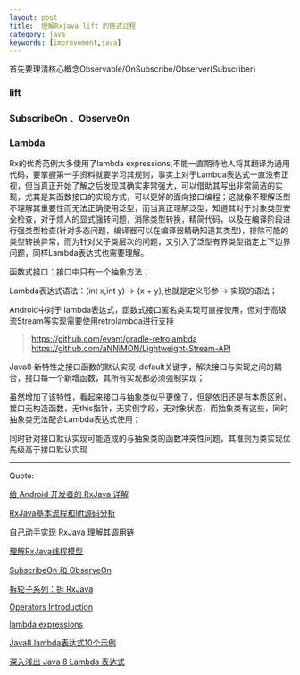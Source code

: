 ```yaml
---
layout: post
title:  理解Rxjava lift 的链式过程
category: java
keywords: [improvement,java]
---
```


首先要理清核心概念Observable/OnSubscribe/Observer(Subscriber)

### lift










### SubscribeOn 、ObserveOn







### Lambda

Rx的优秀范例大多使用了lambda expressions,不能一直期待他人将其翻译为通用代码，要掌握第一手资料就要学习其规则，事实上对于Lambda表达式一直没有正视，但当真正开始了解之后发现其确实非常强大，可以借助其写出非常简洁的实现，尤其是其函数接口的实现方式，可以更好的面向接口编程；这就像不理解泛型不理解其重要性而无法正确使用泛型，而当真正理解泛型，知道其对于对象类型安全检查，对于烦人的显式强转问题，消除类型转换，精简代码，以及在编译阶段进行强类型检查(针对多态问题，编译器可以在编译器精确知道其类型)，排除可能的类型转换异常，而为针对父子类层次的问题，又引入了泛型有界类型指定上下边界问题，同样Lambda表达式也需要理解。

函数式接口：接口中只有一个抽象方法；

Lambda表达式语法：(int x,int y) -> {x + y},也就是定义形参 -> 实现的语法；



Android中对于 lambda表达式，函数式接口匿名类实现可直接使用，但对于高级流Stream等实现需要使用retrolambda进行支持

>   https://github.com/evant/gradle-retrolambda               
>  https://github.com/aNNiMON/Lightweight-Stream-API         

Java8 新特性之接口函数的默认实现-default关键字，解决接口与实现之间的耦合，接口每一个新增函数，其所有实现都必须强制实现；

虽然增加了该特性，看起来接口与抽象类似乎更像了，但是依旧还是有本质区别，接口无构造函数，无this指针，无实例字段，无对象状态，而抽象类有这些，同时抽象类无法配合Lambda表达式使用；

同时针对接口默认实现可能造成的与抽象类的函数冲突性问题，其准则为类实现优先级高于接口默认实现

---

Quote:

[给 Android 开发者的 RxJava 详解](https://gank.io/post/560e15be2dca930e00da1083#toc_19)

[RxJava基本流程和lift源码分析](http://blog.csdn.net/lzyzsd/article/details/50110355)

[自己动手实现 RxJava 理解其调用链](https://www.diycode.cc/topics/355)

[理解RxJava线程模型](https://blog.saymagic.tech/2016/08/20/understand-rxjava-threading-model.html)

[SubscribeOn 和 ObserveOn](http://blog.piasy.com/AdvancedRxJava/2016/09/16/subscribeon-and-observeon/)

[拆轮子系列：拆 RxJava](http://blog.piasy.com/2016/09/15/Understand-RxJava/)

[Operators Introduction](http://reactivex.io/documentation/operators.html)

[lambda expressions](http://www.oracle.com/webfolder/technetwork/tutorials/obe/java/Lambda-QuickStart/index.html)

[Java8 lambda表达式10个示例](http://www.importnew.com/16436.html)

[深入浅出 Java 8 Lambda 表达式](http://blog.oneapm.com/apm-tech/226.html)
